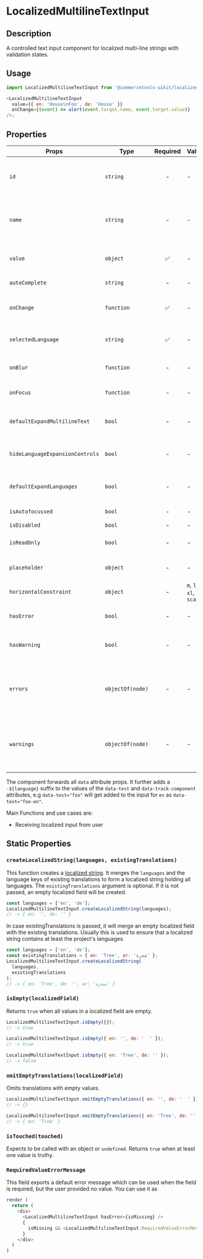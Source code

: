 # LocalizedMultilineTextInput

## Description

A controlled text input component for localized multi-line strings with validation
states.

## Usage

```js
import LocalizedMultilineTextInput from '@commercetools-uikit/localized-multiline-text-input';

<LocalizedMultilineTextInput
  value={{ en: 'House\nFoo', de: 'House' }}
  onChange={(event) => alert(event.target.name, event.target.value)}
/>;
```

## Properties

| Props                           | Type             | Required | Values                  | Default | Description                                                                                                                                                     |
| ------------------------------- | ---------------- | :------: | ----------------------- | ------- | --------------------------------------------------------------------------------------------------------------------------------------------------------------- |
| `id`                            | `string`         |    -     | -                       | -       | Used as prefix of HTML `id` property. Each input field id will have the language as a suffix (`${idPrefix}.${lang}`), e.g. `foo.en`                             |
| `name`                          | `string`         |    -     | -                       | -       | Used as HTML `name` property for each input field. Each input field name will have the language as a suffix (`${namePrefix}.${lang}`), e.g. `foo.en`            |
| `value`                         | `object`         |    ✅    | -                       | -       | Values to use. Keyed by language, the values are the actual values, e.g. `{ en: 'Horse', de: 'Pferd' }`                                                         |
| `autoComplete`                  | `string`         |    -     | -                       | -       | Used as HTML `autocomplete` property                                                                                                                            |
| `onChange`                      | `function`       |    ✅    | -                       | -       | Gets called when any input is changed. Is called with the change event of the changed input.                                                                    |
| `selectedLanguage`              | `string`         |    ✅    | -                       | -       | Specifies which language will be shown in case the `LocalizedMultilineTextInput` is collapsed.                                                                  |
| `onBlur`                        | `function`       |    -     | -                       | -       | Called when any field is blurred. Is called with the `event` of that field.                                                                                     |
| `onFocus`                       | `function`       |    -     | -                       | -       | Called when any field is focussed. Is called with the `event` of that field.                                                                                    |
| `defaultExpandMultilineText`    | `bool`           |    -     | -                       | `false` | Expands input components holding multiline values instead of collpasing them by default.                                                                        |
| `hideLanguageExpansionControls` | `bool`           |    -     | -                       | `false` | Will hide the language expansion controls when set to `true`. All languages will be shown when set to `true`.                                                   |
| `defaultExpandLanguages`        | `bool`           |    -     | -                       | `false` | Controls whether one or all languages are visible by default. Pass `true` to show all languages by default.                                                     |
| `isAutofocussed`                | `bool`           |    -     | -                       | `false` | Sets the focus on the first input when `true` is passed.                                                                                                        |
| `isDisabled`                    | `bool`           |    -     | -                       | `false` | Disables all input fields.                                                                                                                                      |
| `isReadOnly`                    | `bool`           |    -     | -                       | `false` | Disables all input fields and shows them in read-only mode.                                                                                                     |
| `placeholder`                   | `object`         |    -     | -                       | -       | Placeholders for each language. Object of the same shape as `value`.                                                                                            |
| `horizontalConstraint`          | `object`         |    -     | `m`, `l`, `xl`, `scale` | `scale` | Horizontal size limit of the input fields.                                                                                                                      |
| `hasError`                      | `bool`           |    -     | -                       | -       | Will apply the error state to each input without showing any error message.                                                                                     |
| `hasWarning`                    | `bool`           |    -     | -                       | -       | Will apply the warning state to each input without showing any warning message.                                                                                 |
| `errors`                        | `objectOf(node)` |    -     | -                       | -       | Used to show errors underneath the inputs of specific currencies. Pass an object whose key is a currency and whose value is the error to show for that key.     |
| `warnings`                      | `objectOf(node)` |    -     | -                       | -       | Used to show warnings underneath the inputs of specific currencies. Pass an object whose key is a currency and whose value is the warning to show for that key. |

The component forwards all `data` attribute props. It further adds a `-${language}` suffix to the values of the `data-test` and `data-track-component` attributes, e.g `data-test="foo"` will get added to the input for `en` as `data-test="foo-en"`.

Main Functions and use cases are:

- Receiving localized input from user

## Static Properties

### `createLocalizedString(languages, existingTranslations)`

This function creates a [localized string](https://docs.commercetools.com/http-api-types.html#localizedstring). It merges the `languages` and the language keys of existing translations to form a localized string holding all languages.
The `existingTranslations` argument is optional. If it is not passed, an empty localized field will be created.

```js
const languages = ['en', 'de'];
LocalizedMultilineTextInput.createLocalizedString(languages);
// -> { en: '', de: '' }
```

In case existingTranslations is passed, it will merge an empty localized field with the existing translations. Usually this is used to ensure that a localized string contains at least the project's languages.

```js
const languages = ['en', 'de'];
const existingTranslations = { en: 'Tree', ar: 'شجرة' };
LocalizedMultilineTextInput.createLocalizedString(
  languages,
  existingTranslations
);
// -> { en: 'Tree', de: '', ar: 'شجرة' }
```

### `isEmpty(localizedField)`

Returns `true` when all values in a localized field are empty.

```js
LocalizedMultilineTextInput.isEmpty({});
// -> true
```

```js
LocalizedMultilineTextInput.isEmpty({ en: '', de: '  ' });
// -> true
```

```js
LocalizedMultilineTextInput.isEmpty({ en: 'Tree', de: '' });
// -> false
```

### `omitEmptyTranslations(localizedField)`

Omits translations with empty values.

```js
LocalizedMultilineTextInput.omitEmptyTranslations({ en: '', de: '  ' });
// -> {}
```

```js
LocalizedMultilineTextInput.omitEmptyTranslations({ en: 'Tree', de: '' });
// -> { en: 'Tree' }
```

### `isTouched(touched)`

Expects to be called with an object or `undefined`.
Returns `true` when at least one value is truthy.

### `RequiredValueErrorMessage`

This field exports a default error message which can be used when the field is
required, but the user provided no value. You can use it as

```js
render (
  return (
    <div>
      <LocalizedMultilineTextInput hasError={isMissing} />
      {
        isMissing && <LocalizedMultilineTextInput.RequiredValueErrorMessage />
      }
    </div>
  )
)
```
